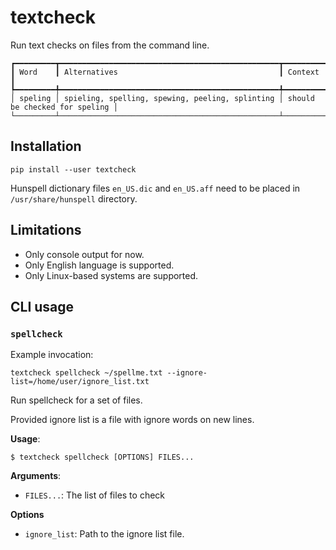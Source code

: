 # textcheck

Run text checks on files from the command line.

```
┏━━━━━━━━━┳━━━━━━━━━━━━━━━━━━━━━━━━━━━━━━━━━━━━━━━━━━━━━━━━━┳━━━━━━━━━━━━━━━━━━━━━━━━━━━━━━━┓
┃ Word    ┃ Alternatives                                    ┃ Context                       ┃
┡━━━━━━━━━╇━━━━━━━━━━━━━━━━━━━━━━━━━━━━━━━━━━━━━━━━━━━━━━━━━╇━━━━━━━━━━━━━━━━━━━━━━━━━━━━━━━┩
│ speling │ spieling, spelling, spewing, peeling, splinting │ should be checked for speling │
└─────────┴─────────────────────────────────────────────────┴───────────────────────────────┘
```
## Installation

```
pip install --user textcheck
```

Hunspell dictionary files `en_US.dic` and `en_US.aff` need to be placed in `/usr/share/hunspell` directory.

## Limitations

* Only console output for now.
* Only English language is supported.
* Only Linux-based systems are supported.

## CLI usage

### `spellcheck`

Example invocation:

```
textcheck spellcheck ~/spellme.txt --ignore-list=/home/user/ignore_list.txt
```

Run spellcheck for a set of files. 

Provided ignore list is a file with ignore words on new lines.

**Usage**:

```console
$ textcheck spellcheck [OPTIONS] FILES...
```

**Arguments**:

* `FILES...`: The list of files to check

**Options**

* `ignore_list`: Path to the ignore list file.